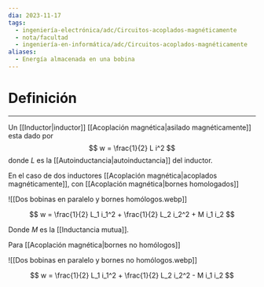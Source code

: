 ```yaml
---
dia: 2023-11-17
tags:
  - ingeniería-electrónica/adc/Circuitos-acoplados-magnéticamente
  - nota/facultad
  - ingeniería-en-informática/adc/Circuitos-acoplados-magnéticamente
aliases:
  - Energía almacenada en una bobina
---
```

# Definición
---
Un [[Inductor|inductor]] [[Acoplación magnética|asilado magnéticamente]] esta dado por $$ w = \frac{1}{2} L i^2 $$ donde $L$ es la [[Autoinductancia|autoinductancia]] del inductor.

En el caso de dos inductores [[Acoplación magnética|acoplados magnéticamente]], con [[Acoplación magnética|bornes homologados]]

![[Dos bobinas en paralelo y bornes homólogos.webp]]

$$ w = \frac{1}{2} L_1 i_1^2 + \frac{1}{2} L_2 i_2^2 + M i_1 i_2 $$

Donde $M$ es la [[Inductancia mutua]].

Para [[Acoplación magnética|bornes no homólogos]]

![[Dos bobinas en paralelo y bornes no homólogos.webp]]

$$ w = \frac{1}{2} L_1 i_1^2 + \frac{1}{2} L_2 i_2^2 - M i_1 i_2 $$